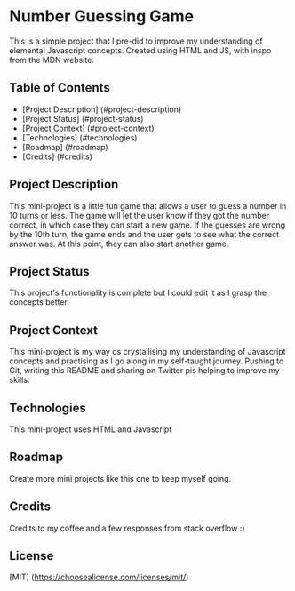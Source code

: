 # Number Guessing Game
This is a simple project that I pre-did to improve my understanding of elemental Javascript concepts. Created using HTML and JS, with inspo from the MDN website.

## Table of Contents
* [Project Description] (#project-description)
* [Project Status] (#project-status)
* [Project Context] (#project-context)
* [Technologies] (#technologies)
* [Roadmap] (#roadmap)
* [Credits] (#credits)



## Project Description
This mini-project is a little fun game that allows a user to guess a number in 10 turns or less. The game will let the user know if they got the number correct, in which case they can start a new game. If the guesses are wrong by the 10th turn, the game ends and the user gets to see what the correct answer was. At this point, they can also start another game.

## Project Status
This project's functionality is complete but I could edit it as I grasp the concepts better.

## Project Context
This mini-project is my way os crystallising my understanding of Javascript concepts and practising as I go along in my self-taught journey. Pushing to Git, writing this README and sharing on Twitter pis helping to improve my skills.

## Technologies
This mini-project uses HTML and Javascript

## Roadmap
Create more mini projects like this one to keep myself going.

## Credits
Credits to my coffee and a few responses from stack overflow :)

## License
[MIT] (https://choosealicense.com/licenses/mit/)
